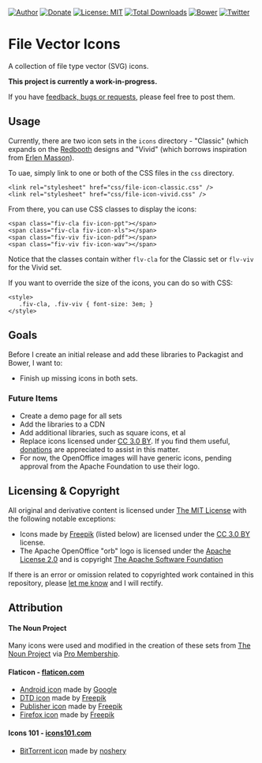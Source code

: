 [![Author](https://img.shields.io/badge/author-Daniel%20M.%20Hendricks-blue.svg)](https://www.danhendricks.com)
[![Donate](https://img.shields.io/badge/Donate-PayPal-green.svg)](https://paypal.me/danielhendricks)
[![License: MIT](https://img.shields.io/badge/License-MIT-yellow.svg)](https://opensource.org/licenses/MIT)
[![Total Downloads](https://img.shields.io/packagist/dt/dmhendricks/file-icon-vectors.svg)](https://packagist.org/packages/dmhendricks/file-icon-vectors)
[![Bower](https://img.shields.io/bower/v/file-icon-vectors.svg)](https://github.com/dmhendricks/file-icon-vectors)
[![Twitter](https://img.shields.io/twitter/url/https/github.com/dmhendricks/file-icon-vectors.svg?style=social)](https://twitter.com/danielhendricks)

# File Vector Icons

A collection of file type vector (SVG) icons.

**This project is currently a work-in-progress.**

If you have [feedback, bugs or requests](https://github.com/dmhendricks/file-icon-vectors/issues), please feel free to post them.

## Usage

Currently, there are two icon sets in the `icons` directory - "Classic" (which expands on the [Redbooth](https://github.com/redbooth/free-file-icons) designs and "Vivid" (which borrows inspiration from [Erlen Masson](https://www.sketchappsources.com/svg-resource/1856-vector-file-type-icons-sketch-freebie-resource.html)).

To uae, simply link to one or both of the CSS files in the `css` directory.

```
<link rel="stylesheet" href="css/file-icon-classic.css" />
<link rel="stylesheet" href="css/file-icon-vivid.css" />
```

From there, you can use CSS classes to display the icons:

```
<span class="fiv-cla fiv-icon-ppt"></span>
<span class="fiv-cla fiv-icon-xls"></span>
<span class="fiv-viv fiv-icon-pdf"></span>
<span class="fiv-viv fiv-icon-wav"></span>
```

Notice that the classes contain wither `flv-cla` for the Classic set or `flv-viv` for the Vivid set.

If you want to override the size of the icons, you can do so with CSS:

```
<style>
   .fiv-cla, .fiv-viv { font-size: 3em; }
</style>
```

## Goals

Before I create an initial release and add these libraries to Packagist and Bower, I want to:

* Finish up missing icons in both sets.

### Future Items

* Create a demo page for all sets
* Add the libraries to a CDN
* Add additional libraries, such as square icons, et al
* Replace icons licensed under [CC 3.0 BY](http://creativecommons.org/licenses/by/3.0/). If you find them useful, [donations](https://paypal.me/danielhendricks) are appreciated to assist in this matter.
* For now, the OpenOffice images will have generic icons, pending approval from the Apache Foundation to use their logo.

## Licensing & Copyright

All original and derivative content is licensed under [The MIT License](https://github.com/dmhendricks/file-icon-vectors/blob/master/LICENSE) with the following notable exceptions:

* Icons made by [Freepik](https://www.flaticon.com/authors/freepik/) (listed below) are licensed under the [CC 3.0 BY](http://creativecommons.org/licenses/by/3.0/) license.
* The Apache OpenOffice "orb" logo is licensed under the [Apache License 2.0](https://openoffice.apache.org/license.html) and is copyright [The Apache Software Foundation](https://www.apache.org/)

If there is an error or omission related to copyrighted work contained in this repository, please [let me know](https://github.com/dmhendricks/file-icon-vectors/issues/) and I will rectify.

## Attribution

#### The Noun Project

Many icons were used and modified in the creation of these sets from [The Noun Project](https://thenounproject.com/) via [Pro Membership](https://thenounproject.com/dmhendricks/).

#### Flaticon - [flaticon.com](https://www.flaticon.com/)

* [Android icon](https://www.flaticon.com/free-icon/android-logo_61120) made by [Google](https://www.flaticon.com/authors/google)
* [DTD icon](https://www.flaticon.com/free-icon/dtd-file-format-extension_29547) made by [Freepik](https://www.flaticon.com/authors/freepik)
* [Publisher icon](https://www.flaticon.com/free-icon/microsoft-publisher_2118) made by [Freepik](https://www.flaticon.com/authors/freepik)
* [Firefox icon](https://www.flaticon.com/free-icon/firefox-logotype_1602) made by [Freepik](https://www.flaticon.com/authors/freepik)

#### Icons 101 - [icons101.com](http://www.icons101.com/)

* [BitTorrent icon](http://www.icons101.com/icon/id_73504/setid_2388/Minimalist_Black_Icons__WIP_by_noshery/bittorrent) made by [noshery](http://www.icons101.com/artist/id_2388/noshery)
